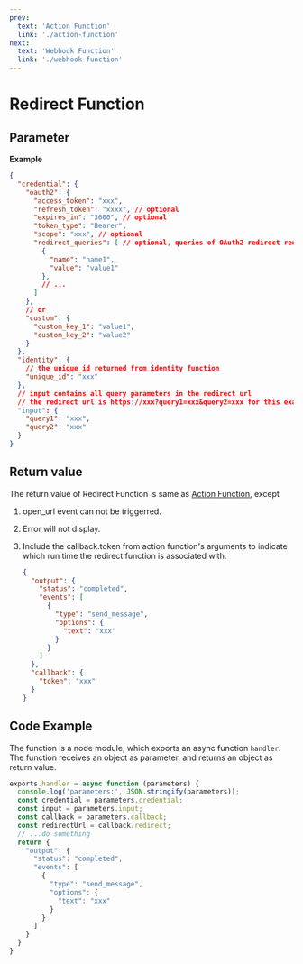```yaml
---
prev:
  text: 'Action Function'
  link: './action-function'
next:
  text: 'Webhook Function'
  link: './webhook-function'
---
```


# Redirect Function

## Parameter

**Example**

```json
{
  "credential": {
    "oauth2": {
      "access_token": "xxx",
      "refresh_token": "xxxx", // optional
      "expires_in": "3600", // optional
      "token_type": "Bearer",
      "scope": "xxx", // optional
      "redirect_queries": [ // optional, queries of OAuth2 redirect request
        {
          "name": "name1",
          "value": "value1"
        },
        // ...
      ]
    },
    // or
    "custom": {
      "custom_key_1": "value1",
      "custom_key_2": "value2"
    }
  },
  "identity": {
    // the unique_id returned from identity function
    "unique_id": "xxx"
  },
  // input contains all query parameters in the redirect url
  // the redirect url is https://xxx?query1=xxx&query2=xxx for this example
  "input": {
    "query1": "xxx",
    "query2": "xxx"
  }
}
```

## Return value

The return value of Redirect Function is same as [Action Function](./identity-function.md), except
1. open_url event can not be triggerred.
2. Error will not display.
3. Include the callback.token from action function's arguments to indicate which run time the redirect function is associated with.

    ```json
    {
      "output": {
        "status": "completed",
        "events": [
          {
            "type": "send_message",
            "options": {
              "text": "xxx"
            }
          }
        ]
      },
      "callback": {
        "token": "xxx"
      }
    }
    ```

## Code Example

The function is a node module, which exports an async function `handler`. The function receives an object as parameter, and returns an object as return value.

```javascript
exports.handler = async function (parameters) {
  console.log('parameters:', JSON.stringify(parameters));
  const credential = parameters.credential;
  const input = parameters.input;
  const callback = parameters.callback;
  const redirectUrl = callback.redirect;
  // ...do something
  return {
    "output": {
      "status": "completed",
      "events": [
      	{
          "type": "send_message",
          "options": {
            "text": "xxx"
          }
      	}
      ]
    }
  }
}
```